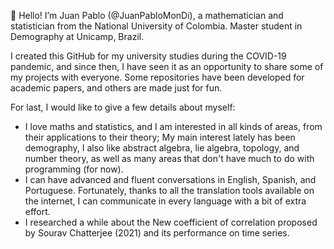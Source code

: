 👋 Hello! I’m Juan Pablo (@JuanPabloMonDi), a mathematician and statistician from the National University of Colombia. Master student in Demography at Unicamp, Brazil.

I created this GitHub for my university studies during the COVID-19 pandemic, and since then, I have seen it as an opportunity to share some of my projects with everyone. Some repositories have been developed for academic papers, and others are made just for fun.   

For last, I would like to give a few details about myself:
- I love maths and statistics, and I am interested in all kinds of areas, from their applications to their theory; My main interest lately has been demography, I also like abstract algebra, lie algebra, topology, and number theory, as well as many areas that don't have much to do with programming (for now).
- I can have advanced and fluent conversations in English, Spanish, and Portuguese. Fortunately, thanks to all the translation tools available on the internet, I can communicate in every language with a bit of extra effort.
-  I researched a while about the New coefficient of correlation proposed by Sourav Chatterjee (2021) and its performance on time series.  
<!---
- 💞️ I’m looking to collaborate on ...
 📫 How to reach me ...
<!---
JuanPabloMonDi/JuanPabloMonDi is a ✨ special ✨ repository because its `README.md` (this file) appears on your GitHub profile.
You can click the Preview link to take a look at your changes.
--->
